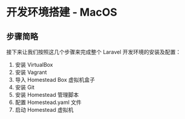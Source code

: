 # 开发环境搭建 - MacOS

## 步骤简略

接下来让我们按照这几个步骤来完成整个 Laravel 开发环境的安装及配置：

1. 安装 VirtualBox
2. 安装 Vagrant
3. 导入 Homestead Box 虚拟机盒子
4. 安装 Git
5. 安装 Homestead 管理脚本
6. 配置 Homestead.yaml 文件
7. 启动 Homestead 虚拟机